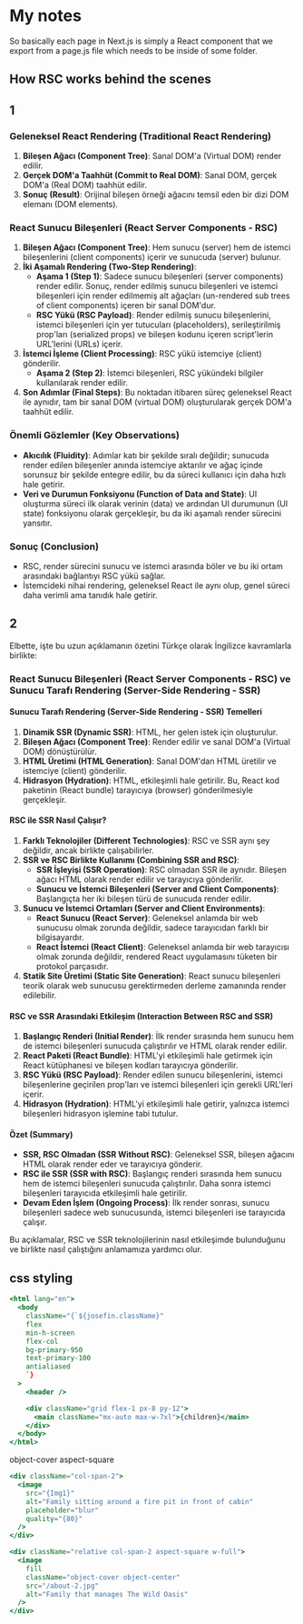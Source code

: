 # My notes

So basically each page in Next.js is simply a React component that we export from a page.js file which needs to be inside of some folder.

## How RSC works behind the scenes

## 1

### Geleneksel React Rendering (Traditional React Rendering)

1. **Bileşen Ağacı (Component Tree)**: Sanal DOM'a (Virtual DOM) render edilir.
2. **Gerçek DOM'a Taahhüt (Commit to Real DOM)**: Sanal DOM, gerçek DOM'a (Real DOM) taahhüt edilir.
3. **Sonuç (Result)**: Orijinal bileşen örneği ağacını temsil eden bir dizi DOM elemanı (DOM elements).

### React Sunucu Bileşenleri (React Server Components - RSC)

1. **Bileşen Ağacı (Component Tree)**: Hem sunucu (server) hem de istemci bileşenlerini (client components) içerir ve sunucuda (server) bulunur.
2. **İki Aşamalı Rendering (Two-Step Rendering)**:
   - **Aşama 1 (Step 1)**: Sadece sunucu bileşenleri (server components) render edilir. Sonuç, render edilmiş sunucu bileşenleri ve istemci bileşenleri için render edilmemiş alt ağaçları (un-rendered sub trees of client components) içeren bir sanal DOM'dur.
   - **RSC Yükü (RSC Payload)**: Render edilmiş sunucu bileşenlerini, istemci bileşenleri için yer tutucuları (placeholders), serileştirilmiş prop'ları (serialized props) ve bileşen kodunu içeren script'lerin URL'lerini (URLs) içerir.
3. **İstemci İşleme (Client Processing)**: RSC yükü istemciye (client) gönderilir.
   - **Aşama 2 (Step 2)**: İstemci bileşenleri, RSC yükündeki bilgiler kullanılarak render edilir.
4. **Son Adımlar (Final Steps)**: Bu noktadan itibaren süreç geleneksel React ile aynıdır, tam bir sanal DOM (virtual DOM) oluşturularak gerçek DOM'a taahhüt edilir.

### Önemli Gözlemler (Key Observations)

- **Akıcılık (Fluidity)**: Adımlar katı bir şekilde sıralı değildir; sunucuda render edilen bileşenler anında istemciye aktarılır ve ağaç içinde sorunsuz bir şekilde entegre edilir, bu da süreci kullanıcı için daha hızlı hale getirir.
- **Veri ve Durumun Fonksiyonu (Function of Data and State)**: UI oluşturma süreci ilk olarak verinin (data) ve ardından UI durumunun (UI state) fonksiyonu olarak gerçekleşir, bu da iki aşamalı render sürecini yansıtır.

### Sonuç (Conclusion)

- RSC, render sürecini sunucu ve istemci arasında böler ve bu iki ortam arasındaki bağlantıyı RSC yükü sağlar.
- İstemcideki nihai rendering, geleneksel React ile aynı olup, genel süreci daha verimli ama tanıdık hale getirir.

## 2

Elbette, işte bu uzun açıklamanın özetini Türkçe olarak İngilizce kavramlarla birlikte:

### React Sunucu Bileşenleri (React Server Components - RSC) ve Sunucu Tarafı Rendering (Server-Side Rendering - SSR)

#### Sunucu Tarafı Rendering (Server-Side Rendering - SSR) Temelleri

1. **Dinamik SSR (Dynamic SSR)**: HTML, her gelen istek için oluşturulur.
2. **Bileşen Ağacı (Component Tree)**: Render edilir ve sanal DOM'a (Virtual DOM) dönüştürülür.
3. **HTML Üretimi (HTML Generation)**: Sanal DOM'dan HTML üretilir ve istemciye (client) gönderilir.
4. **Hidrasyon (Hydration)**: HTML, etkileşimli hale getirilir. Bu, React kod paketinin (React bundle) tarayıcıya (browser) gönderilmesiyle gerçekleşir.

#### RSC ile SSR Nasıl Çalışır?

1. **Farklı Teknolojiler (Different Technologies)**: RSC ve SSR aynı şey değildir, ancak birlikte çalışabilirler.
2. **SSR ve RSC Birlikte Kullanımı (Combining SSR and RSC)**:
   - **SSR İşleyişi (SSR Operation)**: RSC olmadan SSR ile aynıdır. Bileşen ağacı HTML olarak render edilir ve tarayıcıya gönderilir.
   - **Sunucu ve İstemci Bileşenleri (Server and Client Components)**: Başlangıçta her iki bileşen türü de sunucuda render edilir.
3. **Sunucu ve İstemci Ortamları (Server and Client Environments)**:
   - **React Sunucu (React Server)**: Geleneksel anlamda bir web sunucusu olmak zorunda değildir, sadece tarayıcıdan farklı bir bilgisayardır.
   - **React İstemci (React Client)**: Geleneksel anlamda bir web tarayıcısı olmak zorunda değildir, rendered React uygulamasını tüketen bir protokol parçasıdır.
4. **Statik Site Üretimi (Static Site Generation)**: React sunucu bileşenleri teorik olarak web sunucusu gerektirmeden derleme zamanında render edilebilir.

#### RSC ve SSR Arasındaki Etkileşim (Interaction Between RSC and SSR)

1. **Başlangıç Renderi (Initial Render)**: İlk render sırasında hem sunucu hem de istemci bileşenleri sunucuda çalıştırılır ve HTML olarak render edilir.
2. **React Paketi (React Bundle)**: HTML'yi etkileşimli hale getirmek için React kütüphanesi ve bileşen kodları tarayıcıya gönderilir.
3. **RSC Yükü (RSC Payload)**: Render edilen sunucu bileşenlerini, istemci bileşenlerine geçirilen prop'ları ve istemci bileşenleri için gerekli URL'leri içerir.
4. **Hidrasyon (Hydration)**: HTML'yi etkileşimli hale getirir, yalnızca istemci bileşenleri hidrasyon işlemine tabi tutulur.

#### Özet (Summary)

- **SSR, RSC Olmadan (SSR Without RSC)**: Geleneksel SSR, bileşen ağacını HTML olarak render eder ve tarayıcıya gönderir.
- **RSC ile SSR (SSR with RSC)**: Başlangıç renderi sırasında hem sunucu hem de istemci bileşenleri sunucuda çalıştırılır. Daha sonra istemci bileşenleri tarayıcıda etkileşimli hale getirilir.
- **Devam Eden İşlem (Ongoing Process)**: İlk render sonrası, sunucu bileşenleri sadece web sunucusunda, istemci bileşenleri ise tarayıcıda çalışır.

Bu açıklamalar, RSC ve SSR teknolojilerinin nasıl etkileşimde bulunduğunu ve birlikte nasıl çalıştığını anlamamıza yardımcı olur.

## css styling

<!-- main will occupy the remaining part -->

```jsx
<html lang="en">
  <body
    className="{`${josefin.className}"
    flex
    min-h-screen
    flex-col
    bg-primary-950
    text-primary-100
    antialiased
    `}
  >
    <header />

    <div className="grid flex-1 px-8 py-12">
      <main className="mx-auto max-w-7xl">{children}</main>
    </div>
  </body>
</html>
```

object-cover
aspect-square

<!-- Using Image  -->

```jsx
<div className="col-span-2">
  <image
    src="{Img1}"
    alt="Family sitting around a fire pit in front of cabin"
    placeholder="blur"
    quality="{80}"
  />
</div>

<div className="relative col-span-2 aspect-square w-full">
  <image
    fill
    className="object-cover object-center"
    src="/about-2.jpg"
    alt="Family that manages The Wild Oasis"
  />
</div>
```
